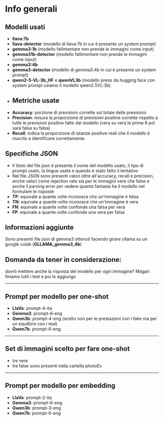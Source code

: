 # Info generali
## Modelli usati
- **llava:7b**
- **llava-detector** (modello di llava:7b in cui è presente un system prompt)
- **gemma3:1b** (modello fallimentare non prende le immagini come input)
- **gemma31b-detector** (modello fallimentare non prende le immagini come input)
- **gemma3:4b**
- **gemma3-detector** (modello di gemma3:4b in cui è presente un system prompt)
- **qwen2-5-VL-3b_HF** e **qwenVL3b** (modello preso da hugging face con system prompt usiamo il modello qwen2.5VL:3b)
- ## Metriche usate
- **Accuracy**: porzione di previsioni corrette sul totale delle previsioni
- **Precision**: misura la proporzione di previsioni positive corrette rispetto a tutte le previsioni positive fatte dal modello (vera su vera le prime 6 poi sarà falsa su falsa)
- **Recall**: indica la proporzione di istanze positive reali che il modello è riuscito a identificare correttamente. 
## Specifiche JSON
- Il titolo del file json è presente il nome del modello usato, il tipo di prompt usato, la lingua usata e quando è stato fatto il tentativo
- Nel file JSON sono presenti valori oltre all'accuracy, recall e precision, anche valori come rejection rate sia per le immagini vere che false e anche il parsing error per vedere quanta fantasia ha il modello nel formulare le risposte
- **TP**: equivale a quante volte riconosce che un'immagine è falsa
- **TN**: equivale a quante volte riconosce che un'immagine è vera
- **FN**: equivale a quante volte confonde una falsa per vera
- **FP**: equivale a quante volte confonde una vera per falsa
## Informazioni aggiunte
Sono presenti file json di gemma3 ottenuti facendo girare ollama su un google colab (**OLLAMA_gemma3_4b**)
## Domanda da tener in considerazione:
dovrò mettere anche la risposta del modello per ogni immagine? Magari finiamo tutti i test e poi lo aggiungo

-----------------------------------------------------------------------------------------------------------------------
## Prompt per modello per one-shot
- **LlaVa**: prompt-4-ita
- **Gemma3**: prompt-6-eng
- **Qwen3b**: prompt-4-eng (scelto non per le prestazioni con i fake ma per un equilbrio con i real)
- **Qwen7b**: prompt-6-eng
-------------------------------------------------------------------------------------------
## Set di immagini scelto per fare one-shot
- tre vere
- tre false 
sono presenti nella cartella photoEx
----------------------------------------------------------------
## Prompt per modello per embedding
- **LlaVa**: prompt-2-ita
- **Gemma3**: prompt-6-eng
- **Qwen3b**: prompt-3-eng
- **Qwen7b**: prompt-6-eng